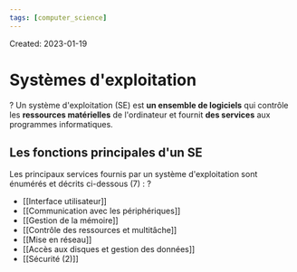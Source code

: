 ```yaml
---
tags: [computer_science] 
---
```

Created: 2023-01-19

# Systèmes d'exploitation
?
Un système d'exploitation (SE) est **un ensemble de logiciels** qui contrôle les **ressources matérielles** de l'ordinateur et fournit **des services** aux programmes informatiques.
<!--SR:!2023-03-04,25,250-->

## Les fonctions principales d'un SE
Les principaux services fournis par un système d'exploitation sont énumérés et décrits ci-dessous (7) :
?
- [[Interface utilisateur]]
- [[Communication avec les périphériques]]
- [[Gestion de la mémoire]]
- [[Contrôle des ressources et multitâche]]
- [[Mise en réseau]]
- [[Accès aux disques et gestion des données]]
- [[Sécurité (2)]]
<!--SR:!2023-04-23,55,250-->